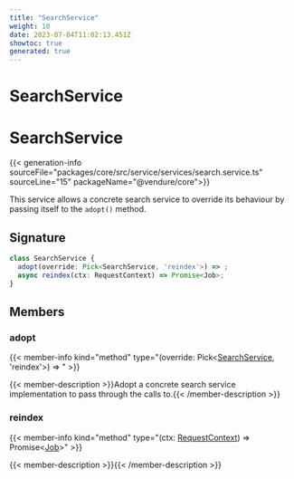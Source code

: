 ```yaml
---
title: "SearchService"
weight: 10
date: 2023-07-04T11:02:13.451Z
showtoc: true
generated: true
---
```

<!-- This file was generated from the Vendure source. Do not modify. Instead, re-run the "docs:build" script -->

# SearchService
<div class="symbol">


# SearchService

{{< generation-info sourceFile="packages/core/src/service/services/search.service.ts" sourceLine="15" packageName="@vendure/core">}}

This service allows a concrete search service to override its behaviour
by passing itself to the `adopt()` method.

## Signature

```TypeScript
class SearchService {
  adopt(override: Pick<SearchService, 'reindex'>) => ;
  async reindex(ctx: RequestContext) => Promise<Job>;
}
```
## Members

### adopt

{{< member-info kind="method" type="(override: Pick&#60;<a href='/typescript-api/services/search-service#searchservice'>SearchService</a>, 'reindex'&#62;) => "  >}}

{{< member-description >}}Adopt a concrete search service implementation to pass through the
calls to.{{< /member-description >}}

### reindex

{{< member-info kind="method" type="(ctx: <a href='/typescript-api/request/request-context#requestcontext'>RequestContext</a>) => Promise&#60;<a href='/typescript-api/job-queue/job#job'>Job</a>&#62;"  >}}

{{< member-description >}}{{< /member-description >}}


</div>
